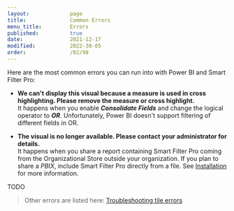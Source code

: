 ```yaml
---
layout:             page
title:              Common Errors
menu_title:         Errors
published:          true
date:               2021-12-17
modified:           2022-30-05
order:              /02/98
---
```

Here are the most common errors you can run into with Power BI and Smart Filter Pro:

- **We can't display this visual because a measure is used in cross highlighting. Please remove the measure or cross highlight.**  
    It happens when you enable ***Consolidate Fields*** and change the logical operator to ***OR***. Unfortunately, Power BI doesn't support filtering of different fields in OR.

- **The visual is no longer available. Please contact your administrator for details.**  
    It happens when you share a report containing Smart Filter Pro coming from the Organizational Store outside your organization. If you plan to share a *PBIX*, include Smart Filter Pro directly from a file. See [Installation](../general/installation.md) for more information.

<todo>TODO</todo>

> Other errors are listed here: [Troubleshooting tile errors](https://docs.microsoft.com/en-us/power-bi/connect-data/refresh-troubleshooting-tile-errors)

